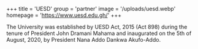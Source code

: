 +++
title = 'UESD'
group = 'partner'
image = '/uploads/uesd.webp'
homepage = 'https://www.uesd.edu.gh/'
+++

The University was established by UESD Act, 2015 (Act 898) during the tenure of President John Dramani Mahama and inaugurated on the 5th of August, 2020, by President Nana Addo Dankwa Akufo-Addo.
